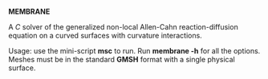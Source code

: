 **MEMBRANE**

A *C* solver of the generalized non-local Allen-Cahn reaction-diffusion equation on a curved surfaces with curvature interactions.

Usage: use the mini-script **msc** to run. 
Run **membrane -h** for all the options.
Meshes must be in the standard **GMSH** format with a single physical surface.
